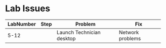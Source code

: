 # Lab Issues

LabNumber | Step | Problem | Fix
---|---|---|---
5-12 | | Launch Technician desktop | Network problems| Use HyperV manager and change the Vitual network on the NYC-DTP-001 to the LabNetwork
